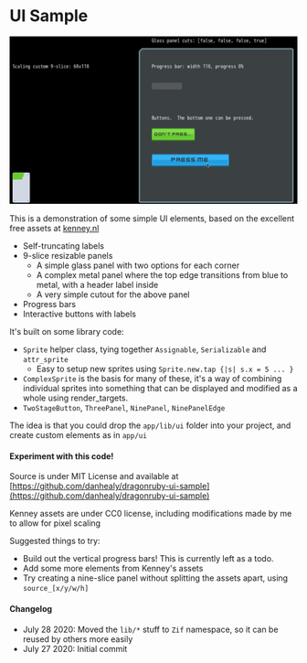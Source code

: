 # UI Sample

![](dragonruby-ui-sample.gif)

This is a demonstration of some simple UI elements, based on the excellent free assets at [kenney.nl](https://www.kenney.nl/)
- Self-truncating labels
- 9-slice resizable panels
  - A simple glass panel with two options for each corner
  - A complex metal panel where the top edge transitions from blue to metal, with a header label inside
  - A very simple cutout for the above panel
- Progress bars
- Interactive buttons with labels

It's built on some library code:
- `Sprite` helper class, tying together `Assignable`, `Serializable` and `attr_sprite`
  - Easy to setup new sprites using `Sprite.new.tap {|s| s.x = 5 ... }`
- `ComplexSprite` is the basis for many of these, it's a way of combining individual sprites into something that can be
  displayed and modified as a whole using render_targets.
- `TwoStageButton`, `ThreePanel`, `NinePanel`, `NinePanelEdge`

The idea is that you could drop the `app/lib/ui` folder into your project, and create custom elements as in `app/ui`

#### Experiment with this code!
Source is under MIT License and available at [https://github.com/danhealy/dragonruby-ui-sample](https://github.com/danhealy/dragonruby-ui-sample)

Kenney assets are under CC0 license, including modifications made by me to allow for pixel scaling

Suggested things to try:
- Build out the vertical progress bars!  This is currently left as a todo.
- Add some more elements from Kenney's assets
- Try creating a nine-slice panel without splitting the assets apart, using `source_[x/y/w/h]`

#### Changelog
- July 28 2020: Moved the `lib/*` stuff to `Zif` namespace, so it can be reused by others more easily
- July 27 2020: Initial commit
